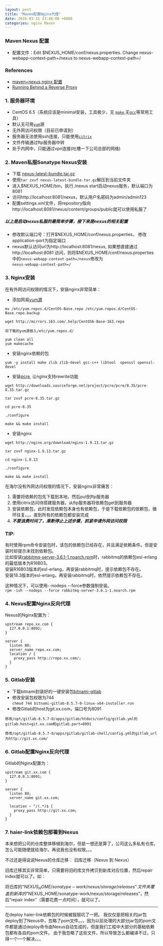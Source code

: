 ```yaml
---
layout: post
title: "Maven配置Nginx代理"
date: 2016-03-31 23:48:00 +0800
categories: nginx Maven
---
```

### Maven Nexus 配置
* 配置文件：Edit $NEXUS_HOME/conf/nexus.properties. Change nexus-webapp-context-path=/nexus to nexus-webapp-context-path=/

### References
* [maven+nexus nginx 配置](http://blog.kainaodong.com/?p=43)
* [Running Behind a Reverse Proxy](http://books.sonatype.com/nexus-book/reference/install-sect-proxy.html)

### 1. 服务器环境
* CentOS 6.5（系统应该是minimal安装，工具极少，无 [`make`](http://www.gnu.org/software/make/manual/make.html),无[`gcc`](https://gcc.gnu.org/onlinedocs/gcc-5.3.0/gcc/)等常用工具）
* 默认无可用[`yum`](https://www.centos.org/docs/5/html/yum/index.html)源
* 无外网访问权限（目前已申请到）
* 服务器无法使用ssh连接，只能使用[`citrix`](https://www.citrix.com.cn/)
* 文件传输通过ftp服务器中转
* 处于内网中，只能通过vpn连接(吐槽一下公司总部的网络)

### 2. Maven私服Sonatype Nexus安装
* 下载 [nexus-latest-bundle.tar.gz](http://www.sonatype.org/nexus/go/)
* 使用`tar zxvf nexus-latest-bundle.tar.gz`解压到当前文件夹
* 进入$NEXUS_HOME/bin，执行./nexus start启动nexus服务，默认端口为8081
* 访问http://localhost:8081/nexus，默认用户名密码为admin/admin123
* 配置settings.xml文件，将repository指向http://localhost:8081/nexus/content/groups/public就可以使用私服了

##### 以上是启动nexus私服的最简单步骤，接下来是nexus的相关配置
* 修改默认端口号：打开$NEXUS_HOME/conf/nexus.properties， 修改application-port为指定端口
* nexus默认访问url为http://localhost:8081/nexus, 如果想直接通过http://localhost:8081 访问，则将$NEXUS_HOME/conf/nexus.properties中的`nexus-webapp-context-path=/nexus`修改为<br>`nexus-webapp-context-path=/`

### 3. Nginx安装
在有外网访问权限的情况下，安装nginx非常简单：
* 添加网易[yum源](http://mirrors.163.com/.help/centos.html)

```
mv /etc/yum.repos.d/CentOS-Base.repo /etc/yum.repos.d/CentOS-Base.repo.backup

wget http://mirrors.163.com/.help/CentOS6-Base-163.repo

将下载的yum源放入/etc/yum.repos.d/

yum clean all
yum makecache
```

* 安装nginx依赖的包

```
yum -y install make zlib zlib-devel gcc-c++ libtool  openssl openssl-devel
```

* 安装[pcre](http://www.pcre.org/), 让nginx支持rewrite功能

```
wget http://downloads.sourceforge.net/project/pcre/pcre/8.35/pcre-8.35.tar.gz

tar zxvf pcre-8.35.tar.gz

cd pcre-8.35

./configure

make && make install
```

* 安装nginx

```
wget http://nginx.org/download/nginx-1.9.13.tar.gz

tar zxvf nginx-1.9.13.tar.gz

cd nginx-1.9.13

./configure

make && make install
```

在海尔没有外网访问权限的情况下，安装nginx非常痛苦：
1. 需要将依赖的包先下载到本地，然后put到ftp服务器
2. 使用citrix访问待搭建服务器，从ftp服务器将依赖包get到服务器
3. 安装依赖包，此时发现依赖包本身也有依赖包，于是下载依赖包的依赖包，循环往复。。。直到所有的依赖包都安装完成
4. ***不要浪费时间了，果断停止上述步骤，抓紧申请外网访问权限***

### TIP:
有时使用rpm命令安装包时，该包的依赖包已经存在，并且满足依赖条件。但是安装时却提示未找到依赖包。
<br>比如安装[rabbitmq-server-3.6.1-1.noarch.rpm](https://www.rabbitmq.com/releases/rabbitmq-server/v3.6.1/rabbitmq-server-3.6.1-1.noarch.rpm)时，rabbitmq的依赖包esl-erlang的最低版本为R16B03。
<br>安装R16B03版本的esl-erlang，再安装rabbitmq时，提示依赖包不存在。
<br>安装18.3版本的esl-erlang，再安装rabbitmq时，依然提示依赖包不存在。

这种情况下，可以使用--nodeps --force参数强制安装。<br>
`rpm -ivh --nodeps --force rabbitmq-server-3.6.1-1.noarch.rpm`

### 4. Nexus配置Nginx反向代理

Nexus的Nginx配置为：

```
upstream repo.xx.com {
  127.0.0.1:8092;
}

server {
  listen 80;
  server_name repo.xx.com;
  location / {
    proxy_pass http://repo.xx.com/;
  }
}
```

### 5. Gitlab安装
* 下载bitnami封装好的一键安装包[bitnami-gitlab](https://bitnami.com/stack/gitlab/installer)
* 修改安装包权限为744 <br>
`chmod 744 bitnami-gitlab-8.5.7-0-linux-x64-installer.run`
* 修改Gitlab的host为git.xx.com，端口号为8091<br>

```
修改/opt/gitlab-8.5.7-0/apps/gitlab/htdocs/config/gitlab.yml的gitlab.host=git.xx.com和gitlab.port=8091

修改/opt/gitlab-8.5.7-0/apps/gitlab/gitlab-shell/config.yml的gitlab_url为http://git.xx.com/
```

### 6. Gitlab配置Nginx反向代理
Gitlab的Nginx配置为：

```
upstream git.xx.com {
  127.0.0.1:8091;
}

server {
  listen 80;
  server_name git.xx.com;

  location ~ ^/(.*)$ {
    proxy_pass http://git.xx.com;
  }
}
```

### 7. haier-link依赖包部署到Nexus
本来想把公司的仓库整体移植到海尔，但是一想还是算了，公司这么多私有仓库，怎么可能随便就给海尔，再说我也没有权限。。。

不过还是得说说Nexus的仓库迁移：
旧库迁移（Nexus 到 Nexus）

旧库迁移其实非常简单，只需要将旧的库文件拷贝到新库对应位置，然后repair index就可以了。如：

将旧库的“$NEXUS_HOME/sonatype-work/nexus/storage/releases”文件夹覆盖到新库的“$NEXUS_HOME/sonatype-work/nexus/storage/releases”，然后“repair index”（需要花费一点时间），就可以了。

<hr>
在deploy haier-link依赖包的时候被狠狠坑了一把。
我仅仅是把相关的jar包deploy到了Nexus中，忽略了pom文件。。。因为以前处理的大部分jar包的pom文件都是通过deploy命令由Nexus自动生成的，但是我们工程中大部分的基础依赖包都有各自的pom文件。
由于我忽略了这些文件，所以导致怎么都编译不过，只得一个一个解决。。。
